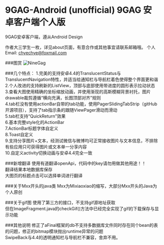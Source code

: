 ﻿9GAG-Android (unofficial)
9GAG 安卓客户端个人版
=====================

9GAG安卓客户端，遵从Android Design

作者大三学生一枚，详见about页面，有意合作或其他事宜请联系邮箱哦。
个人Email: chyechye@foxmail.com
	
###图赏
![NineGag](https://raw.github.com/Mixiaoxiao/9Gag/master/Screenshots/device-all.jpg)
	
###几个特点：
1.完美的支持安卓4.4的TranslucentStatus与TranslucentNavigation特性，并适当给通知栏与导航栏着色使得整个界面更和谐<br />
2.个人改进的支持刷新的ListView，顶部与底部使用带进度的圆形表示拉动状态<br />
3.查看大图使用精确的坐标缩放动画，并使用渐现的高斯模糊背景衬托，图片drawable裁剪遵循“横向充满，长图顶部对齐”规则<br />
4.tab栏没有使用actionBar自带的tab功能，使用PagerSlidingTabStrip（gitHub开源项目），支持了tab指示条的跟随ViewPager滑动而滑动<br />
5.tab栏支持“QuickReturn”效果<br />
6.基本完整style化的ActionBar<br />
7.ActionBar标题字体自定义<br />
8.Toast自定义<br />
9.支持分享图片+文本，经测试微信与微博均可正常接收图片与文本信息，不排除有些应用只可获得图片或文本单一分享内容<br />
10.自定义activity切换动画与安卓4.4完全一致<br />

###新增翻译
使用有道翻译openApi，代码中的key请勿用做其他用途！！<br />
翻译结果本地数据库保存<br />
大图页的标题点击可以选择单词进行翻译<br />

###关于Mxx开头的java类
Mxx为Mixiaoxiao的缩写，大部分Mxx开头的Java为个人原创<br />

###关于gif图
使用了第三方的接口，不支持gif源地址获取<br />
但在ImageFragment.java的checkGif()方法中已经完全实现了gif的下载保存与显示功能<br />

###其他说明
修正了aFinal框架的db不支持多数据库文件同时存在同个bean的表的问题，修正的bitmap模块抛出runtime异常的问题<br />
SwipeBack与4.4的透明通知栏与导航栏不兼容，舍弃不用。<br />